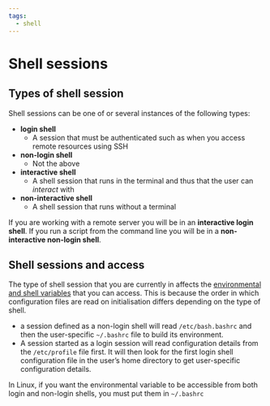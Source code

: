 ```yaml
---
tags:
  - shell
---
```


# Shell sessions

## **Types of shell session**

Shell sessions can be one of or several instances of the following types:

- **login shell**
  - A session that must be authenticated such as when you access remote
    resources using SSH
- **non-login shell**
  - Not the above
- **interactive shell**
  - A shell session that runs in the terminal and thus that the user can
    _interact_ with
- **non-interactive shell**
  - A shell session that runs without a terminal

If you are working with a remote server you will be in an **interactive login
shell**. If you run a script from the command line you will be in a
**non-interactive non-login shell**.

## Shell sessions and access

The type of shell session that you are currently in affects the
[environmental and shell variables](static/Environmental-and-shell-variables-04d5ec7e8e2b486a93f002bf686e4bbb)
that you can access. This is because the order in which configuration files are
read on initialisation differs depending on the type of shell.

- a session defined as a non-login shell will read `/etc/bash.bashrc` and then
  the user-specific `~/.bashrc` file to build its environment.
- A session started as a login session will read configuration details from the
  `/etc/profile` file first. It will then look for the first login shell
  configuration file in the user’s home directory to get user-specific
  configuration details.

In Linux, if you want the environmental variable to be accessible from both
login and non-login shells, you must put them in `~/.bashrc`
